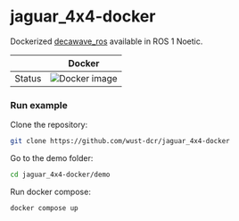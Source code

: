 # jaguar_4x4-docker
Dockerized [decawave_ros](https://github.com/wust-dcr/jaguar_4x4_ros) available in ROS 1 Noetic.


|        |  Docker |
|---|---|
| Status |       ![Docker image](https://github.com/wust-dcr/jaguar_4x4-docker/actions/workflows/docker-build.yaml/badge.svg)  |


### Run example
Clone the repository:
```bash
git clone https://github.com/wust-dcr/jaguar_4x4-docker
```

Go to the demo folder:
```bash
cd jaguar_4x4-docker/demo
```

Run docker compose:
```bash
docker compose up
```